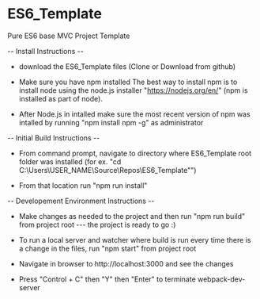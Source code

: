 # ES6_Template
Pure ES6 base MVC Project Template


-- Install Instructions --

* download the ES6_Template files (Clone or Download from github)

* Make sure you have npm installed
The best way to install npm is to install node using the node.js installer "https://nodejs.org/en/" (npm is installed as part of node).

* After Node.js in intalled make sure the most recent version of npm was intalled by running "npm install npm -g" as administrator


-- Initial Build Instructions --

* From command prompt, navigate to directory where ES6_Template root folder was installed (for ex. "cd C:\Users\USER_NAME\Source\Repos\ES6_Template"")

* From that location run "npm run install"


-- Developement Environment Instructions --

* Make changes as needed to the project and then run "npm run build" from project root --- the project is ready to go :)

* To run a local server and watcher where build is run every time there is a change in the files, run "npm start" from project root

* Navigate in browser to http://localhost:3000 and see the changes

* Press "Control + C" then "Y" then "Enter" to terminate webpack-dev-server
